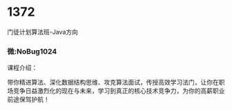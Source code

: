 # 1372
门徒计划算法班-Java方向
### 微:NoBug1024 


课程介绍：

带你精进算法、深化数据结构思维、攻克算法面试，传授高效学习法门，让你在职场竞争日益激烈化的现在与未来，学习到真正的核心技术竞争力，为你的高薪职业前途保驾护航！

